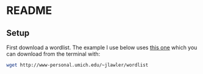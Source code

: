 # README #

## Setup

First download a wordlist. The example I use below uses [this one](http://www-personal.umich.edu/~jlawler/wordlist.html) which you can download from the terminal with:

```bash
wget http://www-personal.umich.edu/~jlawler/wordlist
```

